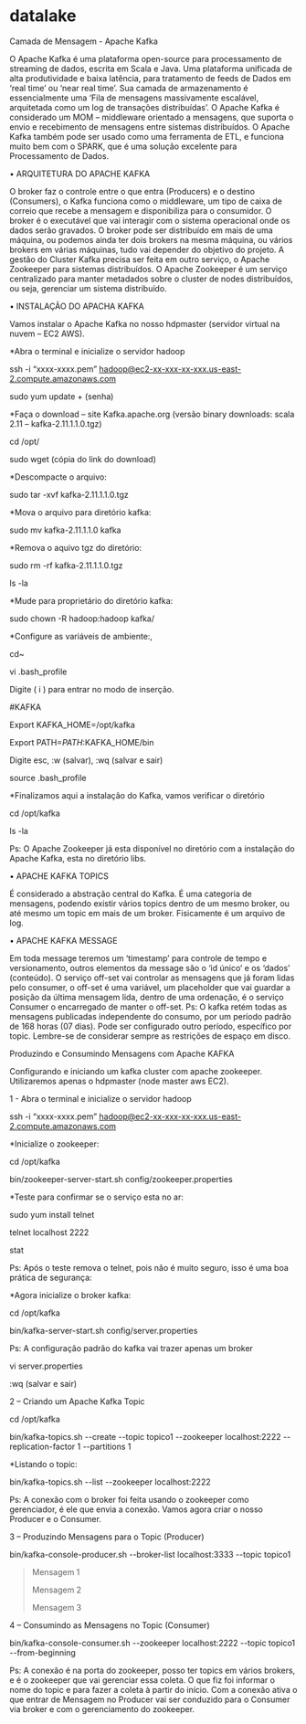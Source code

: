 # datalake
Camada de Mensagem - Apache Kafka


O Apache Kafka é uma plataforma open-source para processamento de streaming de dados, escrita em Scala e Java. Uma plataforma unificada de alta produtividade e baixa latência, para tratamento de feeds de Dados em ‘real time’ ou ‘near real time’.
Sua camada de armazenamento é essencialmente uma ‘Fila de mensagens massivamente escalável, arquitetada como um log de transações distribuídas’. 
O Apache Kafka é considerado um MOM – middleware orientado a mensagens, que suporta o envio e recebimento de mensagens entre sistemas distribuídos.
O Apache Kafka também pode ser usado como uma ferramenta de ETL, e funciona muito bem com o SPARK, que é uma solução excelente para Processamento de Dados.


•	ARQUITETURA DO APACHE KAFKA

O broker faz o controle entre o que entra (Producers) e o destino (Consumers), o Kafka funciona como o middleware, um tipo de caixa de correio que recebe a mensagem e disponibiliza para o consumidor.
O broker é o executável que vai interagir com o sistema operacional onde os dados serão gravados. 
O broker pode ser distribuído em mais de uma máquina, ou podemos ainda ter dois brokers na mesma máquina, ou vários brokers em várias máquinas, tudo vai depender do objetivo do projeto.
A gestão do Cluster Kafka precisa ser feita em outro serviço, o Apache Zookeeper para sistemas distribuídos. O Apache Zookeeper é um serviço centralizado para manter metadados sobre o cluster de nodes distribuídos, ou seja, gerenciar um sistema distribuído.





•	INSTALAÇÃO DO APACHA KAFKA

Vamos instalar o Apache Kafka no nosso hdpmaster (servidor virtual na nuvem – EC2 AWS).


*Abra o terminal e inicialize o servidor hadoop

ssh  -i “xxxx-xxxx.pem” hadoop@ec2-xx-xxx-xx-xxx.us-east-2.compute.amazonaws.com

sudo yum update + (senha)


*Faça o download – site Kafka.apache.org (versão binary downloads: scala 2.11 – kafka-2.11.1.1.0.tgz)

cd /opt/

sudo wget (cópia do link do download)


*Descompacte o arquivo: 

sudo tar -xvf kafka-2.11.1.1.0.tgz


*Mova o arquivo para diretório kafka: 

sudo mv kafka-2.11.1.1.0 kafka


*Remova o aquivo tgz do diretório: 

sudo rm -rf  kafka-2.11.1.1.0.tgz

ls -la


*Mude para proprietário do diretório kafka: 

sudo chown -R hadoop:hadoop kafka/


*Configure as variáveis de ambiente:,

cd~

vi .bash_profile

Digite ( i ) para entrar no modo de inserção.

#KAFKA

Export KAFKA_HOME=/opt/kafka

Export PATH=$PATH:$KAFKA_HOME/bin

Digite esc, :w (salvar), :wq (salvar e sair)

source .bash_profile


*Finalizamos aqui a instalação do Kafka, vamos verificar o diretório

cd /opt/kafka

ls -la

Ps: O Apache Zookeeper já esta disponível no diretório com a instalação do Apache Kafka, esta no diretório libs.





•	APACHE KAFKA TOPICS

É considerado a abstração central do Kafka. É uma categoria de mensagens, podendo existir vários topics dentro de um mesmo broker, ou até mesmo um topic em mais de um broker. Fisicamente é um arquivo de log.

•	APACHE KAFKA MESSAGE

Em toda message teremos um ‘timestamp’ para controle de tempo e versionamento, outros elementos da message são o ‘id único’ e os ‘dados’ (conteúdo).
O serviço off-set vai controlar as mensagens que já foram lidas pelo consumer, o off-set é uma variável, um placeholder que vai guardar a posição da última mensagem lida, dentro de uma ordenação, é o serviço Consumer o encarregado de manter o off-set.
Ps: O kafka retém todas as mensagens publicadas independente do consumo, por um período padrão de 168 horas (07 dias). Pode ser configurado outro período, específico por topic. Lembre-se de considerar sempre as restrições de espaço em disco.

Produzindo e Consumindo Mensagens com Apache KAFKA

Configurando e iniciando um kafka cluster com apache zookeeper. Utilizaremos apenas o hdpmaster (node master aws EC2).

1 - Abra o terminal e inicialize o servidor hadoop

ssh  -i “xxxx-xxxx.pem” hadoop@ec2-xx-xxx-xx-xxx.us-east-2.compute.amazonaws.com


*Inicialize o zookeeper:

cd /opt/kafka

bin/zookeeper-server-start.sh   config/zookeeper.properties


*Teste para confirmar se o serviço esta no ar: 

sudo yum install telnet

telnet localhost 2222

stat


Ps: Após o teste remova o telnet, pois não é muito seguro, isso é uma boa prática de segurança: 


*Agora inicialize o broker kafka: 

cd /opt/kafka

bin/kafka-server-start.sh   config/server.properties

Ps: A configuração padrão do kafka vai trazer apenas um broker

vi server.properties

:wq (salvar e sair)


2 – Criando um Apache Kafka Topic

cd /opt/kafka

bin/kafka-topics.sh  --create  --topic  topico1  --zookeeper  localhost:2222  --replication-factor 1  --partitions 1


*Listando o topic: 

bin/kafka-topics.sh  --list  --zookeeper  localhost:2222

Ps: A conexão com o broker foi feita usando o zookeeper como gerenciador, é ele que envia a conexão. Vamos agora criar o nosso Producer e o Consumer.


3 – Produzindo Mensagens para o Topic (Producer)

bin/kafka-console-producer.sh  --broker-list  localhost:3333  --topic  topico1

>Mensagem 1
>
>Mensagem 2
>
>Mensagem 3


4 – Consumindo as Mensagens no Topic (Consumer)

bin/kafka-console-consumer.sh  --zookeeper  localhost:2222  --topic  topico1  --from-beginning



Ps: A conexão é na porta do zookeeper, posso ter topics em vários brokers, e é o zookeeper que vai gerenciar essa coleta. O que fiz foi informar o nome do topic e para fazer a coleta à partir do início.
Com a conexão ativa o que entrar de Mensagem no Producer vai ser conduzido para o Consumer via broker e com o gerenciamento do zookeeper.



